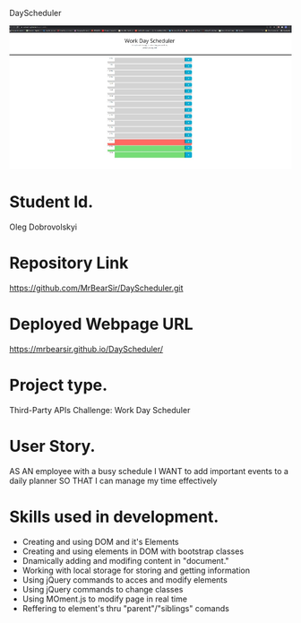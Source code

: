 <h>DayScheduler</h>

<img src="./tempsnip.jpg">

# Student Id.
Oleg Dobrovolskyi

# Repository Link
https://github.com/MrBearSir/DayScheduler.git

# Deployed Webpage URL
https://mrbearsir.github.io/DayScheduler/

# Project type.
Third-Party APIs Challenge: Work Day Scheduler

# User Story.
AS AN employee with a busy schedule
I WANT to add important events to a daily planner
SO THAT I can manage my time effectively

# Skills used in development.
<ul>
<li>Creating and using DOM and it's Elements</li>
<li>Creating and using elements in DOM with bootstrap classes</li>
<li>Dnamically adding and modifing content in "document."</li>
<li>Working with local storage for storing and getting information</li>
<li>Using jQuery commands to acces and modify elements</li>
<li>Using jQuery commands to change classes</li>
<li>Using MOment.js to modify page in real time</li>
<li>Reffering to element's thru "parent"/"siblings" comands</li>
</ul>